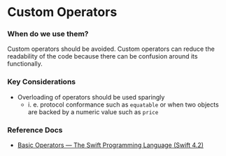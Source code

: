 # Custom Operators
### When do we use them?
Custom operators should be avoided. Custom operators can reduce the readability of the code because there can be confusion around its functionally.

### Key Considerations
* Overloading of operators should be used sparingly 
	* i. e. protocol conformance such as `equatable` or  when two objects are backed by a numeric value such as `price`

### Reference Docs
* [Basic Operators — The Swift Programming Language (Swift 4.2)](https://docs.swift.org/swift-book/LanguageGuide/BasicOperators.html)